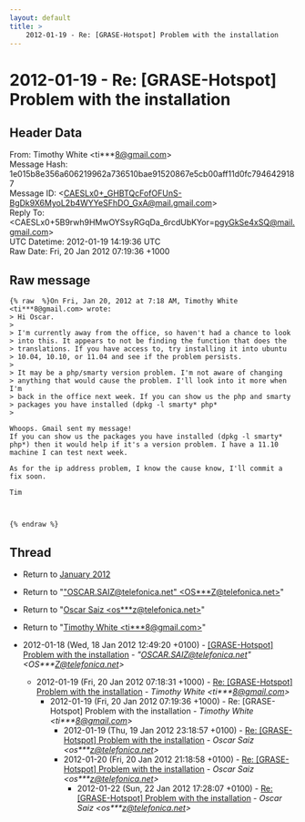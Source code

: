 ```yaml
---
layout: default
title: >
    2012-01-19 - Re: [GRASE-Hotspot] Problem with the installation
---
```


# 2012-01-19 - Re: [GRASE-Hotspot] Problem with the installation

## Header Data

From: Timothy White \<ti***8@gmail.com\><br>
Message Hash: 1e015b8e356a606219962a736510bae91520867e5cb00aff11d0fc7946429187<br>
Message ID: \<CAESLx0+_GHBTQcFofOFUnS-BgDk9X6MyoL2b4WYYeSFhDO_GxA@mail.gmail.com\><br>
Reply To: \<CAESLx0+5B9rwh9HMwOYSsyRGqDa_6rcdUbKYor=pgyGkSe4xSQ@mail.gmail.com\><br>
UTC Datetime: 2012-01-19 14:19:36 UTC<br>
Raw Date: Fri, 20 Jan 2012 07:19:36 +1000<br>

## Raw message

```
{% raw  %}On Fri, Jan 20, 2012 at 7:18 AM, Timothy White <ti***8@gmail.com> wrote:
> Hi Oscar.
>
> I'm currently away from the office, so haven't had a chance to look
> into this. It appears to not be finding the function that does the
> translations. If you have access to, try installing it into ubuntu
> 10.04, 10.10, or 11.04 and see if the problem persists.
>
> It may be a php/smarty version problem. I'm not aware of changing
> anything that would cause the problem. I'll look into it more when I'm
> back in the office next week. If you can show us the php and smarty
> packages you have installed (dpkg -l smarty* php*
>

Whoops. Gmail sent my message!
If you can show us the packages you have installed (dpkg -l smarty*
php*) then it would help if it's a version problem. I have a 11.10
machine I can test next week.

As for the ip address problem, I know the cause know, I'll commit a fix soon.

Tim



{% endraw %}
```

## Thread

+ Return to [January 2012](/archive/2012/01)

+ Return to "["OSCAR.SAIZ@telefonica.net" <OS***Z<span>@</span>telefonica.net>](/authors/os___z_at_telefonica_net)"
+ Return to "[Oscar Saiz <os***z<span>@</span>telefonica.net>](/authors/os___z_at_telefonica_net)"
+ Return to "[Timothy White <ti***8<span>@</span>gmail.com>](/authors/ti___8_at_gmail_com)"

+ 2012-01-18 (Wed, 18 Jan 2012 12:49:20 +0100) - [[GRASE-Hotspot] Problem with the installation](/archive/2012/01/1e1d5fe2a0772d58a84b657d3668602a8bb7fab727570aea252a69fa610dfde4) - _"OSCAR.SAIZ@telefonica.net" \<OS***Z@telefonica.net\>_
  + 2012-01-19 (Fri, 20 Jan 2012 07:18:31 +1000) - [Re: [GRASE-Hotspot] Problem with the installation](/archive/2012/01/64dba661b5f0c0fe9b127399c9df61eefa3a570bca3a93e4171b21eab2f611f3) - _Timothy White \<ti***8@gmail.com\>_
    + 2012-01-19 (Fri, 20 Jan 2012 07:19:36 +1000) - Re: [GRASE-Hotspot] Problem with the installation - _Timothy White \<ti***8@gmail.com\>_
      + 2012-01-19 (Thu, 19 Jan 2012 23:18:57 +0100) - [Re: [GRASE-Hotspot] Problem with the installation](/archive/2012/01/682784a1a451453715f05ed2e9db75da6efe24c957604654910fd500a1b598fc) - _Oscar Saiz \<os***z@telefonica.net\>_
      + 2012-01-20 (Fri, 20 Jan 2012 21:18:58 +0100) - [Re: [GRASE-Hotspot] Problem with the installation](/archive/2012/01/a2b962d9984c7fd8aa82a3f7eba945578e1a87d6a971e428ba03e8258dab4b99) - _Oscar Saiz \<os***z@telefonica.net\>_
        + 2012-01-22 (Sun, 22 Jan 2012 17:28:07 +0100) - [Re: [GRASE-Hotspot] Problem with the installation](/archive/2012/01/14fce2af60bef53c7e42dfbcfaa9f3c16173d2cde3f95bf404b2112e90f7524c) - _Oscar Saiz \<os***z@telefonica.net\>_

